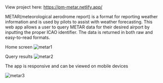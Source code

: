 View project here: https://pm-metar.netlify.app/

METAR(meteorological aerodrome report) is a format for reporting weather information and is used by pilots to assist with weather forecasting. This web app allows a user to query METAR data for their desired airport by inputting the proper ICAO identifier. The data is returned in both raw and easy-to-read formats. 

Home screen
![metar1](https://user-images.githubusercontent.com/51823622/210483317-0a0b6451-2658-4adb-bb46-0c89db30f580.PNG)

Query results
![metar2](https://user-images.githubusercontent.com/51823622/210483376-3f3ebfec-0671-4ff0-ac6b-70d7f8f5258b.PNG)

The app is responsive and can be viewed on mobile devices

![metar3](https://user-images.githubusercontent.com/51823622/210483435-103c461d-4e8e-40b5-9592-812a8c33dde5.PNG)
